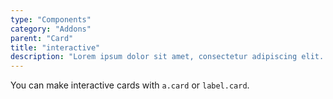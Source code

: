 ```yaml
---
type: "Components"
category: "Addons"
parent: "Card"
title: "interactive"
description: "Lorem ipsum dolor sit amet, consectetur adipiscing elit. Nunc tempus laoreet leo sit amet iaculis."
---
```


You can make interactive cards with `a.card` or `label.card`.

<demo>
  <demovanilla src="vanilla/addons/card/interactive">
  </demovanilla>
</demo>
